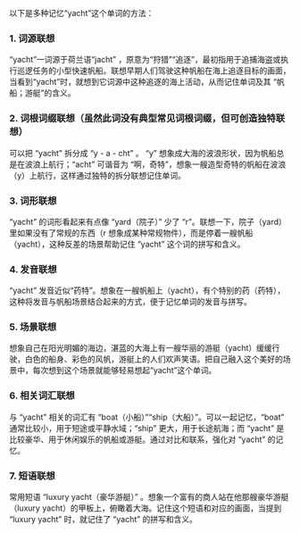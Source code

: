 以下是多种记忆“yacht”这个单词的方法：

### 1. 词源联想
“yacht”一词源于荷兰语“jacht” ，原意为“狩猎”“追逐”，最初指用于追捕海盗或执行巡逻任务的小型快速帆船。联想早期人们驾驶这种帆船在海上追逐目标的画面，当看到“yacht”时，就想到它词源中这种追逐的海上活动，从而记住单词及其 “帆船；游艇”的含义。

### 2. 词根词缀联想（虽然此词没有典型常见词根词缀，但可创造独特联想）
可以把 “yacht” 拆分成 “y - a - cht” 。 “y” 想象成大海的波浪形状，因为帆船总是在波浪上航行；“acht” 可谐音为 “啊，奇特”，想象一艘造型奇特的帆船在波浪（y）上航行，这样通过独特的拆分联想记住单词。

### 3. 词形联想
“yacht” 的词形看起来有点像 “yard（院子）” 少了 “r”。联想一下，院子（yard）里如果没有了常规的东西（r 想象成某种常规物件），而是停着一艘帆船（yacht），这种反差的场景帮助记住 “yacht” 这个词的拼写和含义。

### 4. 发音联想
“yacht” 发音近似“药特”。想象在一艘帆船上（yacht），有个特别的药（药特），这种将发音与帆船场景结合起来的方式，便于记忆单词的发音与拼写。

### 5. 场景联想
想象自己在阳光明媚的海边，湛蓝的大海上有一艘华丽的游艇（yacht）缓缓行驶，白色的船身、彩色的风帆，游艇上的人们欢声笑语。把自己融入这个美好的场景中，每次想到这个场景就能够轻易想起“yacht”这个单词。

### 6. 相关词汇联想
与 “yacht” 相关的词汇有 “boat（小船）”“ship（大船）”。可以一起记忆，“boat” 通常比较小，用于短途或平静水域；“ship” 更大，用于长途航海；而 “yacht” 是比较豪华、用于休闲娱乐的帆船或游艇。通过对比和联系，强化对 “yacht” 的记忆。

### 7. 短语联想
常用短语 “luxury yacht（豪华游艇）” 。想象一个富有的商人站在他那艘豪华游艇（luxury yacht）的甲板上，俯瞰着大海。记住这个短语和对应的画面，当提到 “luxury yacht” 时，就记住了 “yacht” 的拼写和含义。 